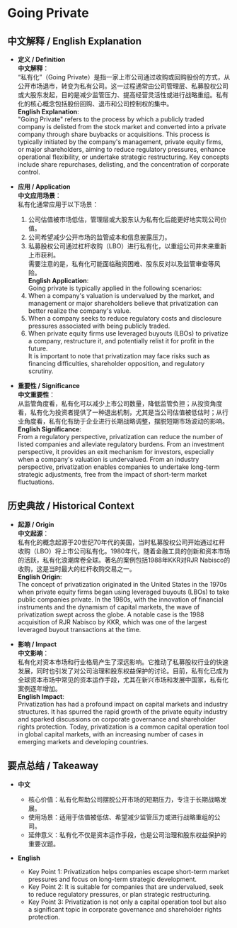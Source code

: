# Going Private

## 中文解释 / English Explanation

* **定义 / Definition**  
  **中文解释**：  
  “私有化”（Going Private）是指一家上市公司通过收购或回购股份的方式，从公开市场退市，转变为私有公司。这一过程通常由公司管理层、私募股权公司或大股东发起，目的是减少监管压力、提高经营灵活性或进行战略重组。私有化的核心概念包括股份回购、退市和公司控制权的集中。  
  **English Explanation**:  
  "Going Private" refers to the process by which a publicly traded company is delisted from the stock market and converted into a private company through share buybacks or acquisitions. This process is typically initiated by the company's management, private equity firms, or major shareholders, aiming to reduce regulatory pressures, enhance operational flexibility, or undertake strategic restructuring. Key concepts include share repurchases, delisting, and the concentration of corporate control.

* **应用 / Application**  
  **中文应用场景**：  
  私有化通常应用于以下场景：  
  1. 公司估值被市场低估，管理层或大股东认为私有化后能更好地实现公司价值。  
  2. 公司希望减少公开市场的监管成本和信息披露压力。  
  3. 私募股权公司通过杠杆收购（LBO）进行私有化，以重组公司并未来重新上市获利。  
  需要注意的是，私有化可能面临融资困难、股东反对以及监管审查等风险。  
  **English Application**:  
  Going private is typically applied in the following scenarios:  
  1. When a company's valuation is undervalued by the market, and management or major shareholders believe that privatization can better realize the company's value.  
  2. When a company seeks to reduce regulatory costs and disclosure pressures associated with being publicly traded.  
  3. When private equity firms use leveraged buyouts (LBOs) to privatize a company, restructure it, and potentially relist it for profit in the future.  
  It is important to note that privatization may face risks such as financing difficulties, shareholder opposition, and regulatory scrutiny.

* **重要性 / Significance**  
  **中文重要性**：  
  从监管角度看，私有化可以减少上市公司数量，降低监管负担；从投资角度看，私有化为投资者提供了一种退出机制，尤其是当公司估值被低估时；从行业角度看，私有化有助于企业进行长期战略调整，摆脱短期市场波动的影响。  
  **English Significance**:  
  From a regulatory perspective, privatization can reduce the number of listed companies and alleviate regulatory burdens. From an investment perspective, it provides an exit mechanism for investors, especially when a company's valuation is undervalued. From an industry perspective, privatization enables companies to undertake long-term strategic adjustments, free from the impact of short-term market fluctuations.

## 历史典故 / Historical Context

* **起源 / Origin**  
  **中文起源**：  
  私有化的概念起源于20世纪70年代的美国，当时私募股权公司开始通过杠杆收购（LBO）将上市公司私有化。1980年代，随着金融工具的创新和资本市场的活跃，私有化浪潮席卷全球。著名的案例包括1988年KKR对RJR Nabisco的收购，这是当时最大的杠杆收购交易之一。  
  **English Origin**:  
  The concept of privatization originated in the United States in the 1970s when private equity firms began using leveraged buyouts (LBOs) to take public companies private. In the 1980s, with the innovation of financial instruments and the dynamism of capital markets, the wave of privatization swept across the globe. A notable case is the 1988 acquisition of RJR Nabisco by KKR, which was one of the largest leveraged buyout transactions at the time.

* **影响 / Impact**  
  **中文影响**：  
  私有化对资本市场和行业格局产生了深远影响。它推动了私募股权行业的快速发展，同时也引发了对公司治理和股东权益保护的讨论。目前，私有化已成为全球资本市场中常见的资本运作手段，尤其在新兴市场和发展中国家，私有化案例逐年增加。  
  **English Impact**:  
  Privatization has had a profound impact on capital markets and industry structures. It has spurred the rapid growth of the private equity industry and sparked discussions on corporate governance and shareholder rights protection. Today, privatization is a common capital operation tool in global capital markets, with an increasing number of cases in emerging markets and developing countries.

## 要点总结 / Takeaway

* **中文**  
  - 核心价值：私有化帮助公司摆脱公开市场的短期压力，专注于长期战略发展。  
  - 使用场景：适用于估值被低估、希望减少监管压力或进行战略重组的公司。  
  - 延伸意义：私有化不仅是资本运作手段，也是公司治理和股东权益保护的重要议题。  

* **English**  
  - Key Point 1: Privatization helps companies escape short-term market pressures and focus on long-term strategic development.  
  - Key Point 2: It is suitable for companies that are undervalued, seek to reduce regulatory pressures, or plan strategic restructuring.  
  - Key Point 3: Privatization is not only a capital operation tool but also a significant topic in corporate governance and shareholder rights protection.